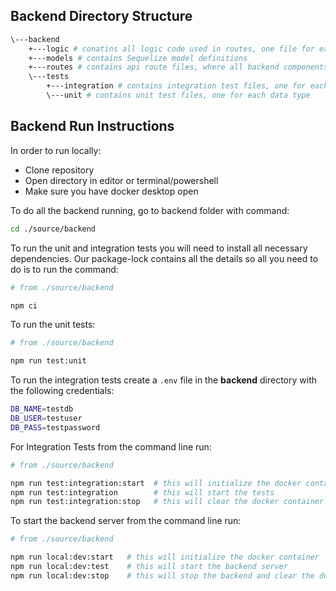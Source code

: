 ## Backend Directory Structure

```bash
\---backend
    +---logic # conatins all logic code used in routes, one file for each route
    +---models # contains Sequelize model definitions
    +---routes # contains api route files, where all backend components come together
    \---tests
        +---integration # contains integration test files, one for each data type
        \---unit # contains unit test files, one for each data type
```
## Backend Run Instructions

In order to run locally:  
- Clone repository
- Open directory in editor or terminal/powershell
- Make sure you have docker desktop open

To do all the backend running, go to backend folder with command:

```bash
cd ./source/backend
```
To run the unit and integration tests you will need to install all necessary dependencies. Our package-lock contains all the details so all you need to do is to run the command:
```bash
# from ./source/backend

npm ci
```

To run the unit tests:
```bash
# from ./source/backend

npm run test:unit
```

To run the integration tests create a `.env` file in the **backend** directory with the following credentials:
```bash
DB_NAME=testdb
DB_USER=testuser
DB_PASS=testpassword
```

For Integration Tests from the command line run:
```bash
# from ./source/backend

npm run test:integration:start  # this will initialize the docker container
npm run test:integration        # this will start the tests
npm run test:integration:stop   # this will clear the docker container
```

To start the backend server from the command line run:
```bash
# from ./source/backend

npm run local:dev:start   # this will initialize the docker container
npm run local:dev:test    # this will start the backend server
npm run local:dev:stop    # this will stop the backend and clear the docker container
```
